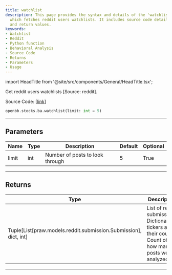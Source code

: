 ```yaml
---
title: watchlist
description: This page provides the syntax and details of the 'watchlist' function
  which fetches reddit users watchlists. It includes source code details, usage, parameters
  and return values.
keywords:
- Watchlist
- Reddit
- Python function
- Behavioral Analysis
- Source Code
- Returns
- Parameters
- Usage
---
```


import HeadTitle from '@site/src/components/General/HeadTitle.tsx';

<HeadTitle title="stocks.ba.watchlist - Reference | OpenBB SDK Docs" />

Get reddit users watchlists [Source: reddit].

Source Code: [[link](https://github.com/OpenBB-finance/OpenBB/tree/main/openbb_terminal/common/behavioural_analysis/reddit_model.py#L40)]

```python
openbb.stocks.ba.watchlist(limit: int = 5)
```

---

## Parameters

| Name | Type | Description | Default | Optional |
| ---- | ---- | ----------- | ------- | -------- |
| limit | int | Number of posts to look through | 5 | True |


---

## Returns

| Type | Description |
| ---- | ----------- |
| Tuple[List[praw.models.reddit.submission.Submission], dict, int] | List of reddit submissions,<br/>Dictionary of tickers and their count,<br/>Count of how many posts were analyzed. |
---
